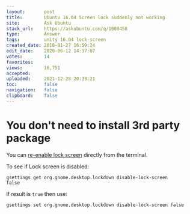 ```yaml
---
layout:       post
title:        Ubuntu 16.04 Screen lock suddenly not working
site:         Ask Ubuntu
stack_url:    https://askubuntu.com/q/1000458
type:         Answer
tags:         unity 16.04 lock-screen
created_date: 2018-01-27 16:59:24
edit_date:    2020-06-12 14:37:07
votes:        14
favorites:    
views:        16,751
accepted:     
uploaded:     2021-12-28 20:39:21
toc:          false
navigation:   false
clipboard:    false
---
```


# You don't need to install 3rd party package

You can [re-enable lock screen][1] directly from the terminal.

To see if Lock screen is disabled:

``` 
gsettings get org.gnome.desktop.lockdown disable-lock-screen
false

```

If result is `true` then use:

``` 
gsettings set org.gnome.desktop.lockdown disable-lock-screen false

```


  [1]: https://askubuntu.com/questions/992418/ubuntu-17-04-no-longer-asking-for-password-when-coming-out-of-sleep-mode/1000243#1000243
